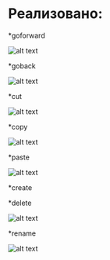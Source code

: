 Реализовано:
======================

*goforward

![alt text](https://github.com/AntonNov/Sharp_3sem/blob/main/lab1/mems/CkXohJ6XIAEt5Xp.jpg)

*goback

![alt text](https://github.com/AntonNov/Sharp_3sem/blob/main/lab1/mems/EygGrypbBmY.jpg)

*cut

![alt text](https://github.com/AntonNov/Sharp_3sem/blob/main/lab1/mems/W0jmEOqDwFc.jpg)

*copy

![alt text](https://github.com/AntonNov/Sharp_3sem/blob/main/lab1/mems/YaakStPcwKI.jpg)

*paste

![alt text](https://github.com/AntonNov/Sharp_3sem/blob/main/lab1/mems/Z29y8IETpyI.jpg)

*create


*delete

![alt text](https://github.com/AntonNov/Sharp_3sem/blob/main/lab1/mems/gkVLxsCUgvs.jpg)

*rename

![alt text](https://github.com/AntonNov/Sharp_3sem/blob/main/lab1/mems/u-AI0J94Y-Y.jpg)
